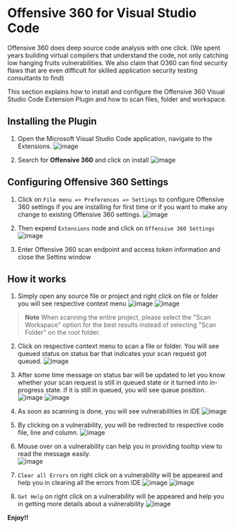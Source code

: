 # Offensive 360 for Visual Studio Code

Offensive 360 does deep source code analysis with one click. (We spent years building virtual compilers that understand the code, not only catching low hanging fruits vulnerabilities. We also claim that O360 can find security flaws that are even difficult for skilled application security testing consultants to find)

This section explains how to install and configure the Offensive 360 Visual Studio Code Extension Plugin and how to scan files, folder and workspace.

## Installing the Plugin

1. Open the Microsoft Visual Studio Code application, navigate to the Extensions. 
![image](https://user-images.githubusercontent.com/13881466/179171511-3a12fea4-910c-431e-b929-88b44252d18e.png)


2. Search for **Offensive 360** and click on install
![image](https://user-images.githubusercontent.com/13881466/179386453-26f108b4-7869-4dac-9766-69cb8f27207f.png)


## Configuring Offensive 360 Settings
1. Click on `File menu => Preferences => Settings` to configure Offensive 360 settings if you are installing for first time or if you want to make any change to existing Offensive 360 settings.
![image](https://user-images.githubusercontent.com/13881466/179177844-bb73f6fe-6115-4840-a46c-9493f6bbb49f.png)

2. Then expend `Extensions` node and click on `Offensive 360 Settings`
![image](https://github.com/offensive360/VSCode/assets/13881466/c7a3c6cc-67ab-406a-94db-ca21ce33222f)

3. Enter Offensive 360 scan endpoint and access token information and close the Settins window


## How it works
1. Simply open any source file or project and right click on file or folder you will see respective context menu
![image](https://user-images.githubusercontent.com/13881466/179181906-37b252bf-2b5f-4ac1-863c-b814be0b8774.png)
![image](https://user-images.githubusercontent.com/13881466/179182052-4b8011f3-60d7-4515-9ebb-6a3643a08d9d.png)

> **Note** 
> When scanning the entire project, please select the "Scan Workspace" option for the best results instead of selecting "Scan Folder" on the root folder.

2. Click on respective context menu to scan a file or folder. You will see queued status on status bar that indicates your scan request got queued.
![image](https://user-images.githubusercontent.com/13881466/179186988-f968c6dc-c0f5-40b7-b04e-3de3f5ab7db3.png)

 3. After some time message on status bar will be updated to let you know whether your scan request is still in queued state or it turned into in-progress state. if it is still in queued, you will see queue position.
 ![image](https://user-images.githubusercontent.com/13881466/179187742-0e9b008c-2d8d-4c96-98b0-c5cbef2f7e8e.png)
 ![image](https://user-images.githubusercontent.com/13881466/183276079-823d9824-804f-453c-88b3-fa1ec7757921.png)

4. As soon as scanning is done, you will see vulnerabilities in IDE
![image](https://user-images.githubusercontent.com/13881466/179190467-f683aefa-0bbc-4939-a654-5f3ecd975d26.png)

5. By clicking on a vulnerability, you will be redirected to respective code file, line and column.
![image](https://user-images.githubusercontent.com/13881466/179195045-62fadc58-7bcb-44c3-a6ff-4f881185921f.png)

6. Mouse over on a vulnerability can help you in providing tooltip view to read the message easily.     
![image](https://user-images.githubusercontent.com/13881466/179195366-5ef41a06-8b06-4857-8e43-743659c842ac.png)
 
7. `Clear all Errors` on right click on a vulnerability will be appeared and help you in clearing all the errors from IDE
![image](https://user-images.githubusercontent.com/13881466/179200514-6947b5b6-cf94-417a-a52a-e2e60e532efd.png)
![image](https://user-images.githubusercontent.com/13881466/179200874-1d5106bb-290b-4b67-a1db-b06757308708.png)


8. `Get Help` on right click on a vulnerability will be appeared and help you in getting more details about a vulnerability
![image](https://user-images.githubusercontent.com/13881466/179200708-c796e7e8-db5d-4e64-b6b4-f6bab9747881.png)

**Enjoy!!**
